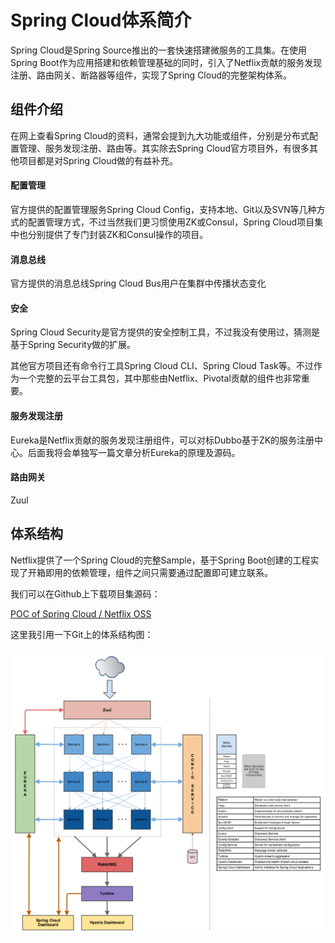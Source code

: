 # Spring Cloud体系简介

Spring Cloud是Spring Source推出的一套快速搭建微服务的工具集。在使用Spring Boot作为应用搭建和依赖管理基础的同时，引入了Netflix贡献的服务发现注册、路由网关、断路器等组件，实现了Spring Cloud的完整架构体系。

## 组件介绍

在网上查看Spring Cloud的资料，通常会提到九大功能或组件，分别是分布式配置管理、服务发现注册、路由等。其实除去Spring Cloud官方项目外，有很多其他项目都是对Spring Cloud做的有益补充。

#### 配置管理

官方提供的配置管理服务Spring Cloud Config，支持本地、Git以及SVN等几种方式的配置管理方式，不过当然我们更习惯使用ZK或Consul，Spring Cloud项目集中也分别提供了专门封装ZK和Consul操作的项目。

#### 消息总线

官方提供的消息总线Spring Cloud Bus用户在集群中传播状态变化

#### 安全

Spring Cloud Security是官方提供的安全控制工具，不过我没有使用过，猜测是基于Spring Security做的扩展。

其他官方项目还有命令行工具Spring Cloud CLI、Spring Cloud Task等。不过作为一个完整的云平台工具包，其中那些由Netflix、Pivotal贡献的组件也非常重要。

#### 服务发现注册

Eureka是Netflix贡献的服务发现注册组件，可以对标Dubbo基于ZK的服务注册中心。后面我将会单独写一篇文章分析Eureka的原理及源码。

#### 路由网关

Zuul

## 体系结构

Netflix提供了一个Spring Cloud的完整Sample，基于Spring Boot创建的工程实现了开箱即用的依赖管理，组件之间只需要通过配置即可建立联系。

我们可以在Github上下载项目集源码：

[POC of Spring Cloud / Netflix OSS](https://github.com/Oreste-Luci/netflix-oss-example)

这里我引用一下Git上的体系结构图：

![netflix-oss-example](https://github.com/gulfer/gulfer.github.io/blob/master/pic/netflix-oss-example.png)

